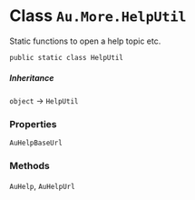 # Class `Au.More.HelpUtil`

Static functions to open a help topic etc.

```
public static class HelpUtil
```

##### Inheritance

`object` → `HelpUtil`

### Properties

`AuHelpBaseUrl`

### Methods

`AuHelp`, `AuHelpUrl`
